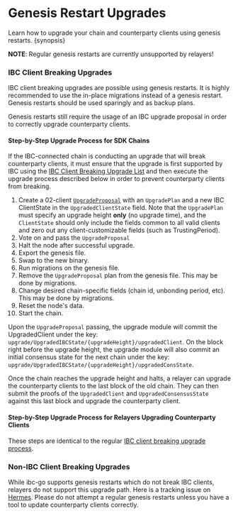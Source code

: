 <!--
order: 3
-->

# Genesis Restart Upgrades

Learn how to upgrade your chain and counterparty clients using genesis restarts. {synopsis}

**NOTE**: Regular genesis restarts are currently unsupported by relayers!

### IBC Client Breaking Upgrades

IBC client breaking upgrades are possible using genesis restarts.
It is highly recommended to use the in-place migrations instead of a genesis restart.
Genesis restarts should be used sparingly and as backup plans.

Genesis restarts still require the usage of an IBC upgrade proposal in order to correctly upgrade counterparty clients.

#### Step-by-Step Upgrade Process for SDK Chains

If the IBC-connected chain is conducting an upgrade that will break counterparty clients, it must ensure that the upgrade is first supported by IBC using the [IBC Client Breaking Upgrade List](https://github.com/cosmos/ibc-go/blob/main/docs/ibc/upgrades/quick-guide.md#ibc-client-breaking-upgrades) and then execute the upgrade process described below in order to prevent counterparty clients from breaking.

1. Create a 02-client [`UpgradeProposal`](https://github.com/cosmos/ibc-go/blob/main/docs/ibc/proto-docs.md#upgradeproposal) with an `UpgradePlan` and a new IBC ClientState in the `UpgradedClientState` field. Note that the `UpgradePlan` must specify an upgrade height **only** (no upgrade time), and the `ClientState` should only include the fields common to all valid clients and zero out any client-customizable fields (such as TrustingPeriod).
2. Vote on and pass the `UpgradeProposal`
3. Halt the node after successful upgrade.
4. Export the genesis file.
5. Swap to the new binary.
6. Run migrations on the genesis file.
7. Remove the `UpgradeProposal` plan from the genesis file. This may be done by migrations.
8. Change desired chain-specific fields (chain id, unbonding period, etc). This may be done by migrations.
8. Reset the node's data.
9. Start the chain.

Upon the `UpgradeProposal` passing, the upgrade module will commit the UpgradedClient under the key: `upgrade/UpgradedIBCState/{upgradeHeight}/upgradedClient`. On the block right before the upgrade height, the upgrade module will also commit an initial consensus state for the next chain under the key: `upgrade/UpgradedIBCState/{upgradeHeight}/upgradedConsState`.

Once the chain reaches the upgrade height and halts, a relayer can upgrade the counterparty clients to the last block of the old chain. They can then submit the proofs of the `UpgradedClient` and `UpgradedConsensusState` against this last block and upgrade the counterparty client.

#### Step-by-Step Upgrade Process for Relayers Upgrading Counterparty Clients

These steps are identical to the regular [IBC client breaking upgrade process](https://github.com/cosmos/ibc-go/blob/main/docs/ibc/upgrades/quick-guide.md#step-by-step-upgrade-process-for-relayers-upgrading-counterparty-clients).

### Non-IBC Client Breaking Upgrades

While ibc-go supports genesis restarts which do not break IBC clients, relayers do not support this upgrade path.
Here is a tracking issue on [Hermes](https://github.com/informalsystems/ibc-rs/issues/1152).
Please do not attempt a regular genesis restarts unless you have a tool to update counterparty clients correctly.
